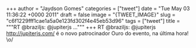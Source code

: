 
+++
author = "Jaydson Gomes"
categories = ["tweet"]
date = "Tue May 03 11:36:22 +0000 2011"
draft = false
image = "{TWEET_IMAGE}"
slug = "c6f1229fff1cae1a5a0e123fd302f4e45eb53d96"
tags = ["tweet"]
title = """RT @braziljs: @jupiterjs ..."""
+++
RT @braziljs: @jupiterjs  http://jupiterjs.com/ é o novo patrocinador Ouro do evento, na última hora! \o/
